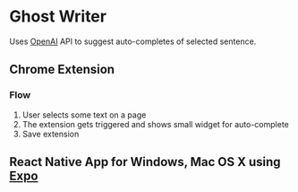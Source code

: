 # Ghost Writer

Uses [OpenAI](https://openai.com/) API to suggest auto-completes of selected sentence.

## Chrome Extension

### Flow

  1. User selects some text on a page
  2. The extension gets triggered and shows small widget for auto-complete
  3. Save extension

## React Native App for Windows, Mac OS X using [Expo](https://expo.io)

### 